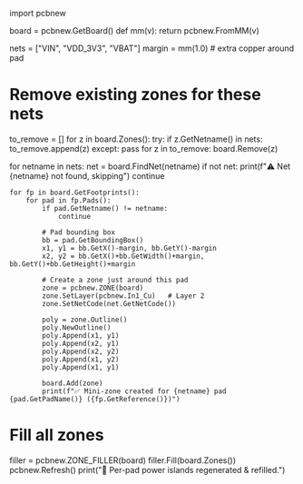 import pcbnew

board = pcbnew.GetBoard()
def mm(v): return pcbnew.FromMM(v)

nets = ["VIN", "VDD_3V3", "VBAT"]
margin = mm(1.0)   # extra copper around pad

# Remove existing zones for these nets
to_remove = []
for z in board.Zones():
    try:
        if z.GetNetname() in nets:
            to_remove.append(z)
    except:
        pass
for z in to_remove:
    board.Remove(z)

for netname in nets:
    net = board.FindNet(netname)
    if not net:
        print(f"⚠️ Net {netname} not found, skipping")
        continue

    for fp in board.GetFootprints():
        for pad in fp.Pads():
            if pad.GetNetname() != netname:
                continue

            # Pad bounding box
            bb = pad.GetBoundingBox()
            x1, y1 = bb.GetX()-margin, bb.GetY()-margin
            x2, y2 = bb.GetX()+bb.GetWidth()+margin, bb.GetY()+bb.GetHeight()+margin

            # Create a zone just around this pad
            zone = pcbnew.ZONE(board)
            zone.SetLayer(pcbnew.In1_Cu)   # Layer 2
            zone.SetNetCode(net.GetNetCode())

            poly = zone.Outline()
            poly.NewOutline()
            poly.Append(x1, y1)
            poly.Append(x2, y1)
            poly.Append(x2, y2)
            poly.Append(x1, y2)
            poly.Append(x1, y1)

            board.Add(zone)
            print(f"✅ Mini-zone created for {netname} pad {pad.GetPadName()} ({fp.GetReference()})")

# Fill all zones
filler = pcbnew.ZONE_FILLER(board)
filler.Fill(board.Zones())
pcbnew.Refresh()
print("🔄 Per-pad power islands regenerated & refilled.")
